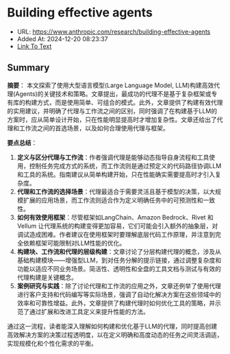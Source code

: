 # Building effective agents
- URL: https://www.anthropic.com/research/building-effective-agents
- Added At: 2024-12-20 08:23:37
- [Link To Text](2024-12-20-building-effective-agents_raw.md)

## Summary
**摘要**：
本文探索了使用大型语言模型(Large Language Model, LLM)构建高效代理(Agents)的关键技术和策略。文章提出，最成功的代理不是基于复杂框架或专有库的构建方式，而是使用简单、可组合的模式。此外，文章提供了构建有效代理的实用建议，并明确了代理与工作流之间的区别，同时强调了在构建基于LLM的方案时，应从简单设计开始，只在性能明显提高时才增加复杂性。文章还给出了代理和工作流之间的首选场景，以及如何合理使用代理与框架。

**要点总结**：
1. **定义与区分代理与工作流**：作者强调代理是能够动态指导自身流程和工具使用，控制任务完成方式的系统，而工作流则是通过预定义的代码路径协调LLM和工具的系统。指南建议从简单构建开始，只在性能确实需要提高时才引入复杂度。
2. **代理和工作流的选择场景**：代理最适合于需要灵活且基于模型的决策，以大规模扩展的应用场景，而工作流则适合作为定义明确任务中的可预测性和一致性。
3. **如何有效使用框架**：尽管框架如LangChain、Amazon Bedrock、Rivet 和 Vellum 让代理系统的构建变得更加容易，它们可能会引入额外的抽象层，对调试造成困难。作者建议在使用框架时要理解底层代码工作原理，并注意到完全依赖框架可能限制对LLM性能的优化。
4. **构建块、工作流和代理的层级构建**：文章讨论了分层构建代理的概念，涉及从基础构建模块——增强型LLM，到对任务分解的提示链接，通过调整复杂度和功能以适应不同业务场景。简洁性、透明性和全盘的工具文档与测试与有效的代理构建是关键概念。
5. **案例研究与实践**：除了讨论代理和工作流的应用之外，文章还例举了使用代理进行客户支持和代码编写等实际场景，强调了自动化解决方案在这些领域中的效率和可靠性增益。此外，文章提供了构建代理时如何优化工具的策略，并示范了通过扩展和改进工具定义来提升性能的方法。

通过这一流程，读者能深入理解如何构建和优化基于LLM的代理，同时提高创建高效解决方案的决策过程透明度，以在定义明确和高度动态的任务之间灵活调适，实现规模化和个性化需求的平衡。
